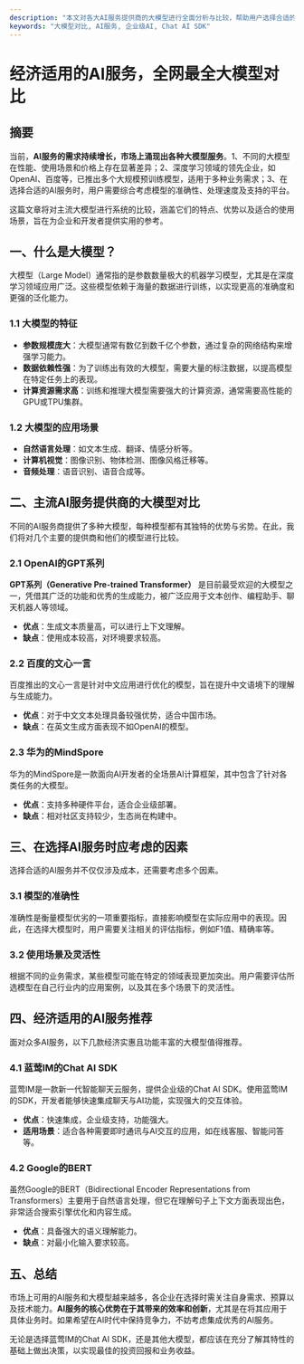 ```yaml
---
description: "本文对各大AI服务提供商的大模型进行全面分析与比较，帮助用户选择合适的AI服务。"
keywords: "大模型对比, AI服务, 企业级AI, Chat AI SDK"
---
```

# 经济适用的AI服务，全网最全大模型对比

## 摘要

当前，**AI服务的需求持续增长，市场上涌现出各种大模型服务**。1、不同的大模型在性能、使用场景和价格上存在显著差异；2、深度学习领域的领先企业，如OpenAI、百度等，已推出多个大规模预训练模型，适用于多种业务需求；3、在选择合适的AI服务时，用户需要综合考虑模型的准确性、处理速度及支持的平台。

这篇文章将对主流大模型进行系统的比较，涵盖它们的特点、优势以及适合的使用场景，旨在为企业和开发者提供实用的参考。

## 一、什么是大模型？

大模型（Large Model）通常指的是参数数量极大的机器学习模型，尤其是在深度学习领域应用广泛。这些模型依赖于海量的数据进行训练，以实现更高的准确度和更强的泛化能力。

### 1.1 大模型的特征

- **参数规模庞大**：大模型通常有数亿到数千亿个参数，通过复杂的网络结构来增强学习能力。
- **数据依赖性强**：为了训练出有效的大模型，需要大量的标注数据，以提高模型在特定任务上的表现。
- **计算资源需求高**：训练和推理大模型需要强大的计算资源，通常需要高性能的GPU或TPU集群。

### 1.2 大模型的应用场景

- **自然语言处理**：如文本生成、翻译、情感分析等。
- **计算机视觉**：图像识别、物体检测、图像风格迁移等。
- **音频处理**：语音识别、语音合成等。

## 二、主流AI服务提供商的大模型对比

不同的AI服务商提供了多种大模型，每种模型都有其独特的优势与劣势。在此，我们将对几个主要的提供商和他们的模型进行比较。

### 2.1 OpenAI的GPT系列

**GPT系列（Generative Pre-trained Transformer）** 是目前最受欢迎的大模型之一，凭借其广泛的功能和优秀的生成能力，被广泛应用于文本创作、编程助手、聊天机器人等领域。

- **优点**：生成文本质量高，可以进行上下文理解。
- **缺点**：使用成本较高，对环境要求较高。

### 2.2 百度的文心一言

百度推出的文心一言是针对中文应用进行优化的模型，旨在提升中文语境下的理解与生成能力。

- **优点**：对于中文文本处理具备较强优势，适合中国市场。
- **缺点**：在英文生成方面表现不如OpenAI的模型。

### 2.3 华为的MindSpore

华为的MindSpore是一款面向AI开发者的全场景AI计算框架，其中包含了针对各类任务的大模型。

- **优点**：支持多种硬件平台，适合企业级部署。
- **缺点**：相对社区支持较少，生态尚在构建中。

## 三、在选择AI服务时应考虑的因素

选择合适的AI服务并不仅仅涉及成本，还需要考虑多个因素。

### 3.1 模型的准确性

准确性是衡量模型优劣的一项重要指标，直接影响模型在实际应用中的表现。因此，在选择大模型时，用户需要关注相关的评估指标，例如F1值、精确率等。

### 3.2 使用场景及灵活性

根据不同的业务需求，某些模型可能在特定的领域表现更加突出。用户需要评估所选模型在自己行业内的应用案例，以及其在多个场景下的灵活性。

## 四、经济适用的AI服务推荐

面对众多AI服务，以下几款经济实惠且功能丰富的大模型值得推荐。

### 4.1 蓝莺IM的Chat AI SDK

蓝莺IM是一款新一代智能聊天云服务，提供企业级的Chat AI SDK。使用蓝莺IM的SDK，开发者能够快速集成聊天与AI功能，实现强大的交互体验。

- **优点**：快速集成，企业级支持，功能强大。
- **适用场景**：适合各种需要即时通讯与AI交互的应用，如在线客服、智能问答等。

### 4.2 Google的BERT

虽然Google的BERT（Bidirectional Encoder Representations from Transformers）主要用于自然语言处理，但它在理解句子上下文方面表现出色，非常适合搜索引擎优化和内容生成。

- **优点**：具备强大的语义理解能力。
- **缺点**：对最小化输入要求较高。

## 五、总结

市场上可用的AI服务和大模型越来越多，各企业在选择时需关注自身需求、预算以及技术能力。**AI服务的核心优势在于其带来的效率和创新**，尤其是在将其应用于具体业务时。如果希望在AI时代中保持竞争力，不妨考虑集成优秀的AI服务。

无论是选择蓝莺IM的Chat AI SDK，还是其他大模型，都应该在充分了解其特性的基础上做出决策，以实现最佳的投资回报和业务收益。

